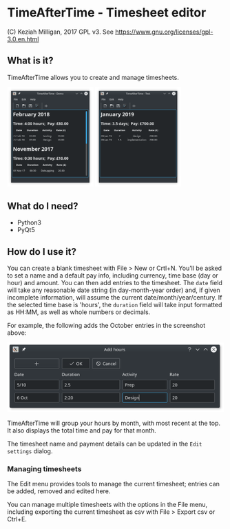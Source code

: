 # TimeAfterTime - Timesheet editor

(C) Keziah Milligan, 2017
GPL v3. See https://www.gnu.org/licenses/gpl-3.0.en.html

## What is it?
TimeAfterTime allows you to create and manage timesheets. 

<img src="screenshots/timesheet0.png" alt="Timesheet (hours)" width="200"/> <img src="screenshots/timesheet2.png" alt="Timesheet (days)" width="200"/>


## What do I need?
* Python3
* PyQt5


## How do I use it?
You can create a blank timesheet with File > New or Crtl+N. 
You'll be asked to set a name and a default pay info, including 
currency, time base (day or hour) and amount. 
You can then add entries to the timesheet. The `date` field will
take any reasonable date string (in day-month-year order) and, 
if given incomplete information, will assume the current 
date/month/year/century. 
If the selected time base is 'hours', the `duration` field will take
input formatted as HH:MM, as well as whole numbers or decimals.

For example, the following adds the October entries in the screenshot above:

![Add hours](screenshots/add_hours.png)

TimeAfterTime will group your hours by month, with most recent at the 
top. It also displays the total time and pay for that month.

The timesheet name and payment details can be updated in the `Edit settings` 
dialog.

### Managing timesheets

The Edit menu provides tools to manage the current timesheet; entries
can be added, removed and edited here.

You can manage multiple timesheets with the options in the File menu, 
including  exporting the current timesheet as csv with File > Export csv 
or Ctrl+E.


